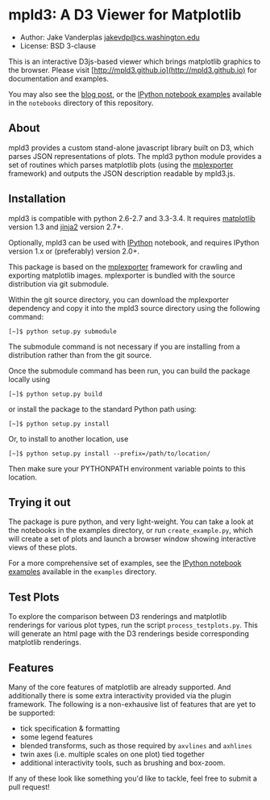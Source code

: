 mpld3: A D3 Viewer for Matplotlib
=================================

- Author: Jake Vanderplas <jakevdp@cs.washington.edu>
- License: BSD 3-clause

This is an interactive D3js-based viewer which brings matplotlib graphics to the browser.
Please visit [http://mpld3.github.io](http://mpld3.github.io) for documentation and examples.

You may also see the [blog post](http://jakevdp.github.io/blog/2013/12/19/a-d3-viewer-for-matplotlib/), or the
[IPython notebook examples](http://nbviewer.ipython.org/github/jakevdp/mpld3/tree/master/notebooks/)
available in the ``notebooks`` directory of this repository.


About
-----
mpld3 provides a custom stand-alone javascript library built on D3, which
parses JSON representations of plots.  The mpld3 python module provides a
set of routines which parses matplotlib plots (using the 
[mplexporter](http://github.com/mpld3/mplexporter) framework) and outputs
the JSON description readable by mpld3.js.


Installation
------------
mpld3 is compatible with python 2.6-2.7 and 3.3-3.4. It requires
[matplotlib](http://matplotlib.org) version 1.3 and
[jinja2](http://jinja.pocoo.org/) version 2.7+.

Optionally, mpld3 can be used with [IPython](http://ipython.org) notebook,
and requires IPython version 1.x or (preferably) version 2.0+.

This package is based on the [mplexporter](http://github.com/mpld3/mplexporter)
framework for crawling and exporting matplotlib images. mplexporter is bundled
with the source distribution via git submodule.

Within the git source directory, you can download the mplexporter dependency
and copy it into the mpld3 source directory using the following command:

    [~]$ python setup.py submodule

The submodule command is not necessary if you are installing from a distribution
rather than from the git source.

Once the submodule command has been run, you can build the package locally using

    [~]$ python setup.py build

or install the package to the standard Python path using:

    [~]$ python setup.py install

Or, to install to another location, use

    [~]$ python setup.py install --prefix=/path/to/location/

Then make sure your PYTHONPATH environment variable points to this location.

Trying it out
-------------
The package is pure python, and very light-weight.  You can take a look at
the notebooks in the examples directory, or run ``create_example.py``, which
will create a set of plots and launch a browser window showing interactive
views of these plots.

For a more comprehensive set of examples, see the
[IPython notebook examples](http://nbviewer.ipython.org/github/jakevdp/mpld3/tree/master/examples/) available in the ``examples`` directory.

Test Plots
----------
To explore the comparison between D3 renderings and matplotlib renderings for
various plot types, run the script ``process_testplots.py``.  This will generate
an html page with the D3 renderings beside corresponding matplotlib renderings.

Features
--------
Many of the core features of matplotlib are already supported.  And additionally
there is some extra interactivity provided via the plugin framework.  The
following is a non-exhausive list of features that are yet to be supported:

- tick specification & formatting
- some legend features
- blended transforms, such as those required by ``axvlines`` and ``axhlines``
- twin axes (i.e. multiple scales on one plot) tied together
- additional interactivity tools, such as brushing and box-zoom.

If any of these look like something you'd like to tackle, feel free to submit
a pull request!
